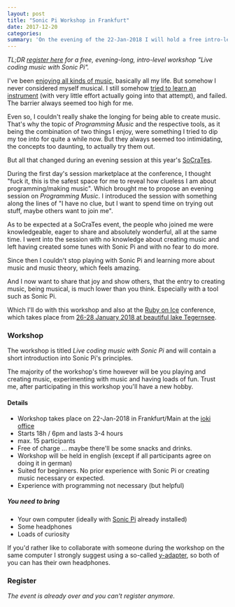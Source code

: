 ```yaml
---
layout: post
title: "Sonic Pi Workshop in Frankfurt"
date: 2017-12-20
categories:
summary: 'On the evening of the 22-Jan-2018 I will hold a free intro-level "Live coding music with Sonic Pi" workshop in Frankfurt. Come and have fun creating music!'
---
```


_TL;DR [register here](#register) for a free, evening-long, intro-level workshop "Live coding music with Sonic Pi"._

I've been [enjoying all kinds of music][music-tweet], basically all my life. But somehow I never considered myself
musical. I still somehow [tried to learn an instrument](/2015/01/20/my-goals-in-2015/) (with very little effort
actually going into that attempt), and failed. The barrier always seemed too high for me.

Even so, I couldn't really shake the longing for being able to create music. That's why the topic of _Programming Music_
and the respective tools, as it being the combination of two things I enjoy,  were something I tried to dip my toe into
for quite a while now. But they always seemed too intimidating, the concepts too daunting, to actually try them out.

But all that changed during an evening session at this year's [SoCraTes][socrates].

During the first day's session marketplace at the conference, I thought "fuck it, this is the safest space for me to
reveal how clueless I am about programming/making music". Which brought me to propose an evening session on _Programming
Music_. I introduced the session with something along the lines of "I have no clue, but I want to spend time on trying
out stuff, maybe others want to join me".

As to be expected at a SoCraTes event, the people who joined me were knowledgeable, eager to share and absolutely
wonderful, all at the same time. I went into the session with no knowledge about creating music and left having created some
tunes with Sonic Pi and with no fear to do more.

Since then I couldn't stop playing with Sonic Pi and learning more about music and music theory, which feels amazing.

And I now want to share that joy and show others, that the entry to creating music, being musical, is much lower than
you think. Especially with a tool such as Sonic Pi.

Which I'll do with this workshop and also at the [Ruby on Ice](https://rubyonice.com/2018/speakers/benjamin_reitzammer)
conference, which takes place from [26-28 January 2018 at beautiful lake Tegernsee](https://rubyonice.com/2018/about).

### Workshop

The workshop is titled _Live coding music with Sonic Pi_ and will contain a short introduction into Sonic Pi's
principles.

The majority of the workshop's time however will be you playing and creating music, experimenting with music and having
loads of fun. Trust me, after participating in this workshop you'll have a new hobby.


<a name="register"></a>
#### Details

- Workshop takes place on 22-Jan-2018 in Frankfurt/Main at the [ioki office][ioki]
- Starts 18h / 6pm and lasts 3-4 hours
- max. 15 participants
- Free of charge ... maybe there'll be some snacks and drinks.
- Workshop will be held in english (except if all participants agree on doing it in german)
- Suited for beginners. No prior experience with Sonic Pi or creating music necessary or expected.
- Experience with programming not necessary (but helpful)


##### You need to bring

- Your own computer (ideally with [Sonic Pi][sonicpi] already installed)
- Some headphones
- Loads of curiosity

If you'd rather like to collaborate with someone during the workshop on the same computer I strongly suggest using a
so-called [y-adapter][y-adapter], so both of you can has their own headphones.


### Register

_The event is already over and you can't register anymore._


[socrates]: http://www.socrates-conference.de
[music-tweet]: https://twitter.com/benjamin/status/938321443858931713
[ioki]: http://www.ioki.com/
[sonicpi]: http://sonic-pi.net/
[y-adapter]: https://www.amazon.de/UGREEN-audiokabel-Metallgehäuse-Vergoldete-Versilbern-Schwarz/dp/B00LM0ZGK6/
